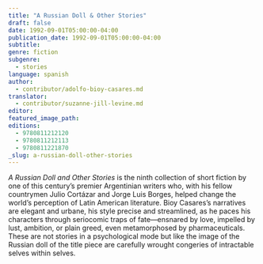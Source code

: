 ```yaml
---
title: "A Russian Doll & Other Stories"
draft: false
date: 1992-09-01T05:00:00-04:00
publication_date: 1992-09-01T05:00:00-04:00
subtitle:
genre: fiction
subgenre:
  - stories
language: spanish
author:
  - contributor/adolfo-bioy-casares.md
translator:
  - contributor/suzanne-jill-levine.md
editor:
featured_image_path:
editions:
  - 9780811212120
  - 9780811212113
  - 9780811221870
_slug: a-russian-doll-other-stories
---
```


_A Russian Doll and Other Stories_ is the ninth collection of short fiction by one of this century’s premier Argentinian writers who, with his fellow countrymen Julio Cortázar and Jorge Luis Borges, helped change the world’s perception of Latin American literature. Bioy Casares’s narratives are elegant and urbane, his style precise and streamlined, as he paces his characters through seriocomic traps of fate––ensnared by love, impelled by lust, ambition, or plain greed, even metamorphosed by pharmaceuticals. These are not stories in a psychological mode but like the image of the Russian doll of the title piece are carefully wrought congeries of intractable selves within selves.

